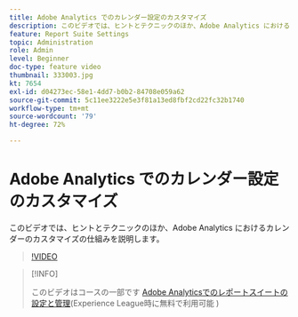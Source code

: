 ```yaml
---
title: Adobe Analytics でのカレンダー設定のカスタマイズ
description: このビデオでは、ヒントとテクニックのほか、Adobe Analytics におけるカレンダーのカスタマイズの仕組みを説明します。
feature: Report Suite Settings
topic: Administration
role: Admin
level: Beginner
doc-type: feature video
thumbnail: 333003.jpg
kt: 7654
exl-id: d04273ec-58e1-4dd7-b0b2-84708e059a62
source-git-commit: 5c11ee3222e5e3f81a13ed8fbf2cd22fc32b1740
workflow-type: tm+mt
source-wordcount: '79'
ht-degree: 72%

---
```


# Adobe Analytics でのカレンダー設定のカスタマイズ

このビデオでは、ヒントとテクニックのほか、Adobe Analytics におけるカレンダーのカスタマイズの仕組みを説明します。

>[!VIDEO](https://video.tv.adobe.com/v/333003/?quality=12&learn=on)

>[!INFO]
>
> このビデオはコースの一部です [Adobe Analyticsでのレポートスイートの設定と管理](https://experienceleague.adobe.com/?recommended=Analytics-A-1-2021.1.administration&amp;lang=ja)(Experience League時に無料で利用可能 )